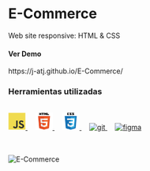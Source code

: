 # E-Commerce
Web site responsive: HTML &amp; CSS
<br/>
<h4>Ver Demo</h4>
https://j-atj.github.io/E-Commerce/
<br/>
<h3>Herramientas utilizadas</h3>
<br/>
<a href="https://developer.mozilla.org/en-US/docs/Web/JavaScript" target="_blank" rel="noreferrer"> 
    <img src="https://raw.githubusercontent.com/devicons/devicon/master/icons/javascript/javascript-original.svg" alt="javascript" width="35" height="35"/> 
</a>&nbsp&nbsp&nbsp
<a href="https://www.w3.org/html/" target="_blank" rel="noreferrer"> 
    <img src="https://raw.githubusercontent.com/devicons/devicon/master/icons/html5/html5-original-wordmark.svg" alt="html5" width="35" height="35"/> 
</a> &nbsp&nbsp&nbsp 
<a href="https://www.w3schools.com/css/" target="_blank" rel="noreferrer"> 
    <img src="https://raw.githubusercontent.com/devicons/devicon/master/icons/css3/css3-original-wordmark.svg" alt="css3" width="35" height="35"/> 
</a>&nbsp&nbsp&nbsp
<a href="https://git-scm.com/" target="_blank" rel="noreferrer"> 
    <img src="https://www.vectorlogo.zone/logos/git-scm/git-scm-icon.svg" alt="git" width="35" height="35"/>
</a>&nbsp&nbsp&nbsp      
<a href="https://www.figma.com/" target="_blank" rel="noreferrer"> 
    <img src="https://www.vectorlogo.zone/logos/figma/figma-icon.svg" alt="figma" width="35" height="35"/> 
</a>

<br/><br/>
![E-Commerce](https://user-images.githubusercontent.com/98430219/194457262-64d276c4-3e59-42a7-b52a-d67a317e37a8.PNG)


